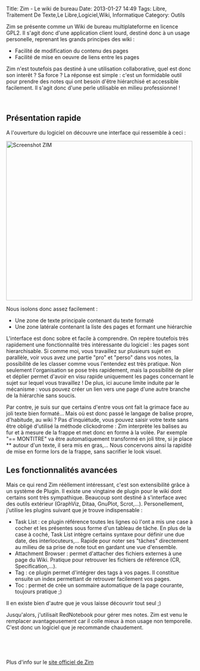 Title: Zim - Le wiki de bureau
Date: 2013-01-27 14:49
Tags:  Libre, Traitement De Texte,Le Libre,Logiciel,Wiki, Informatique
Category: Outils

Zim se présente comme un Wiki de bureau multiplateforme en licence GPL2. Il
s'agit donc d'une application client lourd, destiné donc à un usage
personelle, reprenant les grands principes des wiki :



*    Facilité de modification du contenu des pages
*    Facilité de mise en oeuvre de liens entre les pages

Zim n'est toutefois pas destiné à une utilisation collaborative, quel est donc
son interêt ? Sa force ? La réponse est simple : c'est un formidable outil
pour prendre des notes qui ont besoin d'être hiérarchisé et accessible
facilement. Il s'agit donc d'une perle utilisable en milieu professionnel !

 

<h2>     Présentation rapide</h2>

A l'ouverture du logiciel on découvre une interface qui ressemble à ceci :

 <img alt="Screenshot ZIM" src="http://zim-wiki.org/screenshots/zim-normal.png"
style="width: 500px; height: 427px;"/>

Nous isolons donc assez facilement :



*    Une zone de texte principale contenant du texte formaté
*    Une zone latérale contenant la liste des pages et formant une hiérarchie

L'interface est donc sobre et facile à comprendre. On repère toutefois très
rapidement une fonctionnalité très intéressante du logiciel : les pages sont
hierarchisable. Si comme moi, vous travaillez sur plusieurs sujet en parallèle,
voir vous avez une partie "pro" et "perso" dans vos notes, la possibilité de
les classer comme vous l'entendez est très pratique. Non seulement
l'organisation se pose très rapidement, mais la possibilité de plier et
déplier permet d'avoir en visu rapide uniquement les pages concernant le sujet
sur lequel vous travaillez ! De plus, ici aucune limite induite par le
mécanisme : vous pouvez créer un lien vers une page d'une autre branche de la
hiérarchie sans soucis.

Par contre, je suis sur que certains d'entre vous ont fait la grimace face au
joli texte bien formaté... Mais où est donc passé le langage de balise
propre, d'habitude, au wiki ? Pas d'inquiétude, vous pouvez saisir votre texte
sans être obligé d'utilisé la méthode clickodrome : Zim interprète les
balises au fur et à mesure de la frappe et met donc en forme à la volée. Par
exemple "== MONTITRE" va être automatiquement transformé en joli titre, si je
place ** autour d'un texte, il sera mis en gras,... Nous concervons ainsi la
rapidité de mise en forme lors de la frappe, sans sacrifier le look visuel.

<h2>     Les fonctionnalités avancées</h2>

Mais ce qui rend Zim réèllement intéressant, c'est son extensibilité grâce
à un système de Plugin. Il existe une vingtaine de plugin pour le wiki dont
certains sont très sympathique. Beaucoup sont destiné à s'interface avec des
outils extérieur (GraphViz, Ditaa, GnuPlot, Scrot,...). Personellement,
j'utilise les plugins suivant que je trouve indispensable :



*    Task List : ce plugin référence toutes les lignes où l'ont a mis une case à
cocher et les présentes sous forme d'un tableau de tâche. En plus de la case
à coché, Task List intègre certains syntaxe pour définir une due date, des
interlocuteurs,... Rapide pour noter ses "tâches" directement au milieu de sa
prise de note tout en gardant une vue d'ensemble.
*    Attachment Browser : permet d'attacher des fichiers externes à une page du
Wiki. Pratique pour retrouver les fichiers de référence (CR,
Specification,...).
*    Tag : ce plugin permet d'intégrer des tags à vos pages. Il constitue ensuite
un index permettant de retrouver facilement vos pages.
*    Toc : permet de crée un sommaire automatique de la page courante, toujours
pratique ;)

Il en existe bien d'autre que je vous laisse découvrir tout seul ;)

Jusqu'alors, j'utilisait RedNotebook pour gérer mes notes. Zim est venu le
remplacer avantageusement car il colle mieux à mon usage non temporelle. C'est
donc un logiciel que je recommande chaudement.

 

 

Plus d'info sur le [site officiel de Zim](http://zim-wiki.org)


